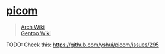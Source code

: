 # [picom](https://github.com/yshui/picom)

> [Arch Wiki](https://wiki.archlinux.org/index.php/Picom)\
> [Gentoo Wiki](https://wiki.gentoo.org/wiki/Picom)

TODO: Check this: <https://github.com/yshui/picom/issues/295>
